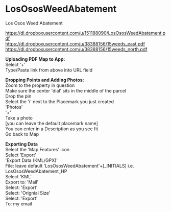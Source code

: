 LosOsosWeedAbatement
====================

Los Osos Weed Abatement



https://dl.dropboxusercontent.com/u/151188090/LosOsosWeedAbatement.pdf
<br>https://dl.dropboxusercontent.com/u/38388156/15weeds_east.pdf
<br>https://dl.dropboxusercontent.com/u/38388156/15weeds_north.pdf






<b>Uploading PDF Map to App:</b>
<br>Select '+' 
<br>Type/Paste link from above into URL field


<b>Dropping Points and Adding Photos:</b>
<br>Zoom to the property in question 
<br>Make sure the center 'dial' sits in the middle of the parcel
<br>Drop the pin
<br>Select the 'i' next to the Placemark you just created
<br>'Photos'
<br>'+'
<br>Take a photo
<br>[you can leave the default placemark name]
<br>You can enter in a Description as you see fit
<br>Go back to Map


<b>Exporting Data</b>
<br>Select the 'Map Features' icon 
<br>Select 'Export'
<br>'Export Data (KML/GPX)'
<br>File: leave default 'LosOsosWeedAbatement'+[_INITIALS]
  <rb>i.e. LosOsosWeedAbatement_HP
<br>Select 'KML'
<br>Export to: 'Mail'
<br>Select: 'Export'
<br>Select: 'Orignial Size'
<br>Select: 'Export'
<br>To: my email

